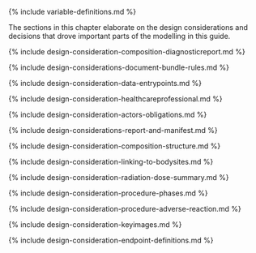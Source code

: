 {% include variable-definitions.md %}

The sections in this chapter elaborate on the design considerations and decisions that drove important parts of the modelling in this guide.

{% include design-consideration-composition-diagnosticreport.md %}

{% include design-considerations-document-bundle-rules.md %}

{% include design-consideration-data-entrypoints.md %}

{% include design-consideration-healthcareprofessional.md %}

{% include design-consideration-actors-obligations.md %}

{% include design-considerations-report-and-manifest.md %}

{% include design-consideration-composition-structure.md %}

{% include design-consideration-linking-to-bodysites.md %}

{% include design-consideration-radiation-dose-summary.md %}

{% include design-consideration-procedure-phases.md %}

{% include design-consideration-procedure-adverse-reaction.md %}

{% include design-consideration-keyimages.md %}

{% include design-consideration-endpoint-definitions.md %}

